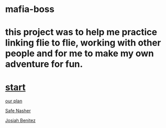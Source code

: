 # mafia-boss

# this project was to help me practice linking flie to flie, working with other people and for me to make my own adventure for fun. 

# [start](adventure/wake-up.md)

[our plan](https://docs.google.com/drawings/d/1JZiyZYUyuaOjKlbKwfH84CQ8Jj0WCaw_Y3M6EamrdoU/edit)


[Safe Nasher](https://github.com/Safen2614)



[Josiah Benitez](https://github.com/josiahb7308)

